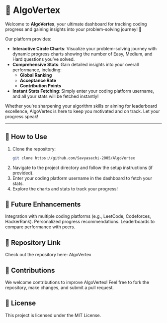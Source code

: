 # 🌟 AlgoVertex  

Welcome to **AlgoVertex**, your ultimate dashboard for tracking coding progress and gaining insights into your problem-solving journey! 🚀  

Our platform provides:  
- **Interactive Circle Charts**: Visualize your problem-solving journey with dynamic progress charts showing the number of Easy, Medium, and Hard questions you’ve solved.  
- **Comprehensive Stats**: Gain detailed insights into your overall performance, including:  
  - **Global Ranking**  
  - **Acceptance Rate**  
  - **Contribution Points**  
- **Instant Stats Fetching**: Simply enter your coding platform username, and all your stats will be fetched instantly!  

Whether you're sharpening your algorithm skills or aiming for leaderboard excellence, AlgoVertex is here to keep you motivated and on track. Let your progress speak!  

---

## 🔧 **How to Use**  

1. Clone the repository:  
   ```bash  
   git clone https://github.com/Savyasachi-2005/AlgoVertex  
2. Navigate to the project directory and follow the setup instructions (if provided).
3. Enter your coding platform username in the dashboard to fetch your stats.
4. Explore the charts and stats to track your progress!
## 🎯 **Future Enhancements**
Integration with multiple coding platforms (e.g., LeetCode, Codeforces, HackerRank).
Personalized progress recommendations.
Leaderboards to compare performance with peers.
## 📂 Repository Link
Check out the repository here: AlgoVertex

## 💬 Contributions
We welcome contributions to improve AlgoVertex! Feel free to fork the repository, make changes, and submit a pull request.

## 📜 License
This project is licensed under the MIT License.
